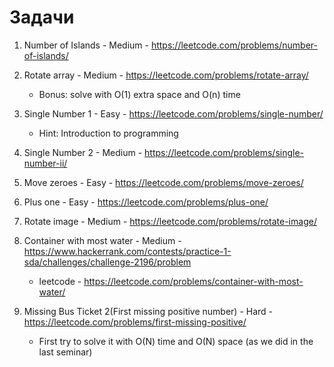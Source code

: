 # Задачи
1. Number of Islands - Medium - https://leetcode.com/problems/number-of-islands/

2. Rotate array - Medium - https://leetcode.com/problems/rotate-array/
    - Bonus: solve with O(1) extra space and O(n) time

3. Single Number 1 - Easy - https://leetcode.com/problems/single-number/
    - Hint: Introduction to programming

4. Single Number 2 - Medium - https://leetcode.com/problems/single-number-ii/

5. Move zeroes - Easy - https://leetcode.com/problems/move-zeroes/

6. Plus one - Easy - https://leetcode.com/problems/plus-one/

7. Rotate image - Medium - https://leetcode.com/problems/rotate-image/

8. Container with most water - Medium - https://www.hackerrank.com/contests/practice-1-sda/challenges/challenge-2196/problem

    - leetcode - https://leetcode.com/problems/container-with-most-water/

9. Missing Bus Ticket 2(First missing positive number) - Hard - https://leetcode.com/problems/first-missing-positive/
    - First try to solve it with O(N) time and O(N) space (as we did in the last seminar)
